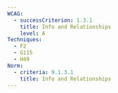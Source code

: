 ```yaml
---
WCAG:
  - successCriterion: 1.3.1
    title: Info and Relationships
    level: A
Techniques:
  - F2
  - G115
  - H49
Norm:
  - criteria: 9.1.3.1
    title: Info and Relationships
---
```

